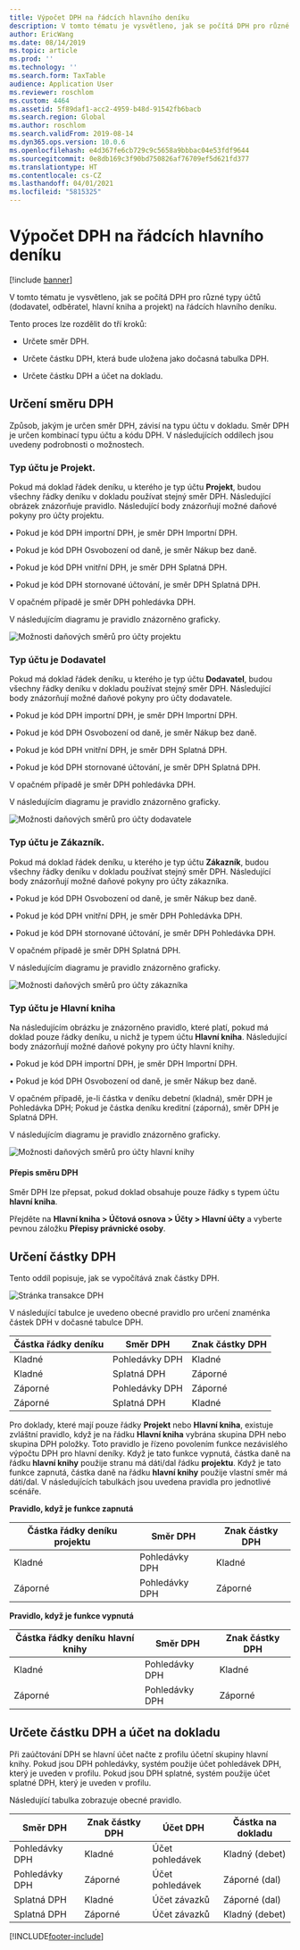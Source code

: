 ```yaml
---
title: Výpočet DPH na řádcích hlavního deníku
description: V tomto tématu je vysvětleno, jak se počítá DPH pro různé typy účtů (dodavatel, odběratel, hlavní kniha a projekt) na řádcích hlavního deníku.
author: EricWang
ms.date: 08/14/2019
ms.topic: article
ms.prod: ''
ms.technology: ''
ms.search.form: TaxTable
audience: Application User
ms.reviewer: roschlom
ms.custom: 4464
ms.assetid: 5f89daf1-acc2-4959-b48d-91542fb6bacb
ms.search.region: Global
ms.author: roschlom
ms.search.validFrom: 2019-08-14
ms.dyn365.ops.version: 10.0.6
ms.openlocfilehash: e4d367fe6cb729c9c5658a9bbbac04e53fdf9644
ms.sourcegitcommit: 0e8db169c3f90bd750826af76709ef5d621fd377
ms.translationtype: HT
ms.contentlocale: cs-CZ
ms.lasthandoff: 04/01/2021
ms.locfileid: "5815325"
---
```

# <a name="sales-tax-calculation-on-general-journal-lines"></a>Výpočet DPH na řádcích hlavního deníku
[!include [banner](../includes/banner.md)]

V tomto tématu je vysvětleno, jak se počítá DPH pro různé typy účtů (dodavatel, odběratel, hlavní kniha a projekt) na řádcích hlavního deníku.

Tento proces lze rozdělit do tří kroků:

- Určete směr DPH.

- Určete částku DPH, která bude uložena jako dočasná tabulka DPH.

- Určete částku DPH a účet na dokladu.

## <a name="determine-the-sales-tax-direction"></a>Určení směru DPH

Způsob, jakým je určen směr DPH, závisí na typu účtu v dokladu. Směr DPH je určen kombinací typu účtu a kódu DPH. V následujících oddílech jsou uvedeny podrobnosti o možnostech. 

### <a name="account-type-is-project"></a>Typ účtu je Projekt.

Pokud má doklad řádek deníku, u kterého je typ účtu **Projekt**, budou všechny řádky deníku v dokladu používat stejný směr DPH. Následující obrázek znázorňuje pravidlo. Následující body znázorňují možné daňové pokyny pro účty projektu.

•   Pokud je kód DPH importní DPH, je směr DPH Importní DPH.

•   Pokud je kód DPH Osvobození od daně, je směr Nákup bez daně.

•   Pokud je kód DPH vnitřní DPH, je směr DPH Splatná DPH.

•   Pokud je kód DPH stornované účtování, je směr DPH Splatná DPH.

V opačném případě je směr DPH pohledávka DPH.

V následujícím diagramu je pravidlo znázorněno graficky.

![Možnosti daňových směrů pro účty projektu](media/Sales-Tax-Direction-Vendor.jpg)

### <a name="account-type-is-vendor"></a>Typ účtu je Dodavatel

Pokud má doklad řádek deníku, u kterého je typ účtu **Dodavatel**, budou všechny řádky deníku v dokladu používat stejný směr DPH. Následující body znázorňují možné daňové pokyny pro účty dodavatele. 

•   Pokud je kód DPH importní DPH, je směr DPH Importní DPH.

•   Pokud je kód DPH Osvobození od daně, je směr Nákup bez daně.

•   Pokud je kód DPH vnitřní DPH, je směr DPH Splatná DPH.

•   Pokud je kód DPH stornované účtování, je směr DPH Splatná DPH.

V opačném případě je směr DPH pohledávka DPH.

V následujícím diagramu je pravidlo znázorněno graficky.

![Možnosti daňových směrů pro účty dodavatele](media/Sales-Tax-Direction-Vendor.jpg)

### <a name="account-type-is-customer"></a>Typ účtu je Zákazník.

Pokud má doklad řádek deníku, u kterého je typ účtu **Zákazník**, budou všechny řádky deníku v dokladu používat stejný směr DPH. Následující body znázorňují možné daňové pokyny pro účty zákazníka.

•   Pokud je kód DPH Osvobození od daně, je směr Nákup bez daně.

•   Pokud je kód DPH vnitřní DPH, je směr DPH Pohledávka DPH.

•   Pokud je kód DPH stornované účtování, je směr DPH Pohledávka DPH.

V opačném případě je směr DPH Splatná DPH.

V následujícím diagramu je pravidlo znázorněno graficky.

![Možnosti daňových směrů pro účty zákazníka](media/Sales-Tax-Direction-Customer.jpg)

### <a name="account-type-is-ledger"></a>Typ účtu je Hlavní kniha

Na následujícím obrázku je znázorněno pravidlo, které platí, pokud má doklad pouze řádky deníku, u nichž je typem účtu **Hlavní kniha**. Následující body znázorňují možné daňové pokyny pro účty hlavní knihy.

•   Pokud je kód DPH importní DPH, je směr DPH Importní DPH.

•   Pokud je kód DPH Osvobození od daně, je směr Nákup bez daně.

V opačném případě, je-li částka v deníku debetní (kladná), směr DPH je Pohledávka DPH; Pokud je částka deníku kreditní (záporná), směr DPH je Splatná DPH.

V následujícím diagramu je pravidlo znázorněno graficky.

![Možnosti daňových směrů pro účty hlavní knihy](media/Sales-Tax-Direction-Ledger.jpg)

#### <a name="override-the-sales-tax-direction"></a>Přepis směru DPH

Směr DPH lze přepsat, pokud doklad obsahuje pouze řádky s typem účtu **hlavní kniha**.

Přejděte na **Hlavní kniha \> Účtová osnova \> Účty \> Hlavní účty** a vyberte pevnou záložku **Přepisy právnické osoby**.

## <a name="determine-the-sales-tax-amount"></a>Určení částky DPH

Tento oddíl popisuje, jak se vypočítává znak částky DPH.

![Stránka transakce DPH](media/sales-tax-amount-sign.jpg)

V následující tabulce je uvedeno obecné pravidlo pro určení znaménka částek DPH v dočasné tabulce DPH.

| Částka řádky deníku | Směr DPH  | Znak částky DPH |
|---------------------|----------------------|-----------------------|
| Kladné            | Pohledávky DPH | Kladné              |
| Kladné            | Splatná DPH    | Záporné              |
| Záporné            | Pohledávky DPH | Záporné              |
| Záporné            | Splatná DPH    | Kladné              |

Pro doklady, které mají pouze řádky **Projekt** nebo **Hlavní kniha**, existuje zvláštní pravidlo, když je na řádku **Hlavní kniha** vybrána skupina DPH nebo skupina DPH položky. Toto pravidlo je řízeno povolením funkce nezávislého výpočtu DPH pro hlavní deníky. Když je tato funkce vypnutá, částka daně na řádku **hlavní knihy** použije stranu má dáti/dal řádku **projektu**. Když je tato funkce zapnutá, částka daně na řádku **hlavní knihy** použije vlastní směr má dáti/dal. V následujících tabulkách jsou uvedena pravidla pro jednotlivé scénáře. 

**Pravidlo, když je funkce zapnutá**

| Částka řádky deníku projektu | Směr DPH  | Znak částky DPH |
|--------------------------------|----------------------|-----------------------|
| Kladné                       | Pohledávky DPH | Kladné              |
| Záporné                       | Pohledávky DPH | Záporné              |

**Pravidlo, když je funkce vypnutá**

| Částka řádky deníku hlavní knihy  | Směr DPH  | Znak částky DPH |
|--------------------------------|----------------------|-----------------------|
| Kladné                       | Pohledávky DPH | Kladné              |
| Záporné                       | Pohledávky DPH | Záporné              |

## <a name="determine-the-sales-tax-amount-and-account-on-the-voucher"></a>Určete částku DPH a účet na dokladu

Při zaúčtování DPH se hlavní účet načte z profilu účetní skupiny hlavní knihy. Pokud jsou DPH pohledávky, systém použije účet pohledávek DPH, který je uveden v profilu. Pokud jsou DPH splatné, systém použije účet splatné DPH, který je uveden v profilu.

Následující tabulka zobrazuje obecné pravidlo.

| Směr DPH  | Znak částky DPH | Účet DPH      | Částka na dokladu |
|----------------------|-----------------------|------------------------|-------------------|
| Pohledávky DPH | Kladné              | Účet pohledávek | Kladný (debet)  |
| Pohledávky DPH | Záporné              | Účet pohledávek | Záporné (dal)  |
| Splatná DPH    | Kladné              | Účet závazků    | Záporné (dal)  |
| Splatná DPH    | Záporné              | Účet závazků    | Kladný (debet)  |


[!INCLUDE[footer-include](../../includes/footer-banner.md)]